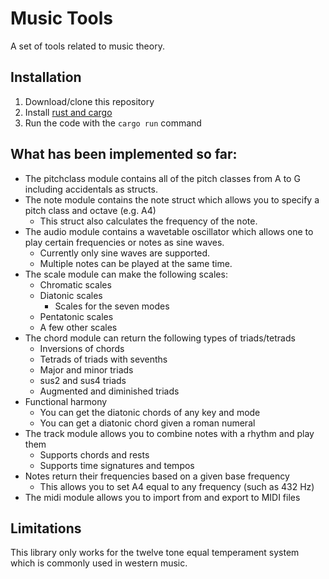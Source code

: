 # Music Tools

A set of tools related to music theory.

## Installation

1. Download/clone this repository
2. Install [rust and cargo](https://doc.rust-lang.org/book/ch01-01-installation.html)
3. Run the code with the `cargo run` command

## What has been implemented so far:

- The pitchclass module contains all of the pitch classes from A to G including accidentals as structs.
- The note module contains the note struct which allows you to specify a pitch class and octave (e.g. A4)
  - This struct also calculates the frequency of the note.
- The audio module contains a wavetable oscillator which allows one to play certain frequencies or notes as sine waves.
  - Currently only sine waves are supported.
  - Multiple notes can be played at the same time.
- The scale module can make the following scales:
  - Chromatic scales
  - Diatonic scales
    - Scales for the seven modes
  - Pentatonic scales
  - A few other scales
- The chord module can return the following types of triads/tetrads
  - Inversions of chords
  - Tetrads of triads with sevenths
  - Major and minor triads
  - sus2 and sus4 triads
  - Augmented and diminished triads
- Functional harmony
  - You can get the diatonic chords of any key and mode
  - You can get a diatonic chord given a roman numeral
- The track module allows you to combine notes with a rhythm and play them
  - Supports chords and rests
  - Supports time signatures and tempos
- Notes return their frequencies based on a given base frequency
  - This allows you to set A4 equal to any frequency (such as 432 Hz)
- The midi module allows you to import from and export to MIDI files

## Limitations

This library only works for the twelve tone equal temperament system which is commonly used in western music.